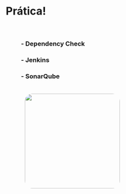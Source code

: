 # Prática!

<br>

<div grid="~ cols-3 gap-4">
<p>
  <h3 style="margin-left: 40px; transition: 500ms">- Dependency Check</h3>
  <h3 style="margin-left: 40px; transition: 500ms">- Jenkins</h3>
  <h3 style="margin-left: 40px; transition: 500ms">- SonarQube</h3>
</p>
  <div style="margin-left: 50px">
    <Image style="border-radius: 20px; margin: 0 auto;margin-top: 20px; width: 250px" src="pipeline-build.png" />
  </div>
  <div></div>
</div>